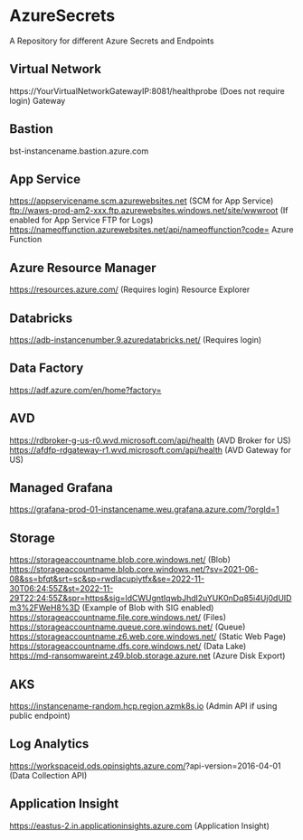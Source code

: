 # AzureSecrets
A Repository for different Azure Secrets and Endpoints

## Virtual Network

https://YourVirtualNetworkGatewayIP:8081/healthprobe (Does not require login) Gateway 

## Bastion
bst-instancename.bastion.azure.com

## App Service

https://appservicename.scm.azurewebsites.net (SCM for App Service)  
ftp://waws-prod-am2-xxx.ftp.azurewebsites.windows.net/site/wwwroot (If enabled for App Service FTP for Logs)  
https://nameoffunction.azurewebsites.net/api/nameoffunction?code= Azure Function 

## Azure Resource Manager

https://resources.azure.com/ (Requires login) Resource Explorer 

## Databricks

https://adb-instancenumber.9.azuredatabricks.net/ (Requires login)

## Data Factory
https://adf.azure.com/en/home?factory=

## AVD
https://rdbroker-g-us-r0.wvd.microsoft.com/api/health (AVD Broker for US)  
https://afdfp-rdgateway-r1.wvd.microsoft.com/api/health (AVD Gateway for US)

## Managed Grafana

https://grafana-prod-01-instancename.weu.grafana.azure.com/?orgId=1

## Storage
https://storageaccountname.blob.core.windows.net/ (Blob)  
https://storageaccountname.blob.core.windows.net/?sv=2021-06-08&ss=bfqt&srt=sc&sp=rwdlacupiytfx&se=2022-11-30T06:24:55Z&st=2022-11-29T22:24:55Z&spr=https&sig=ldCWUgntIqwbJhdl2uYUK0nDq85i4Uj0dUIDm3%2FWeH8%3D (Example of Blob with SIG enabled)  
https://storageaccountname.file.core.windows.net/ (Files)  
https://storageaccountname.queue.core.windows.net/ (Queue)  
https://storageaccountname.z6.web.core.windows.net/ (Static Web Page)  
https://storageaccountname.dfs.core.windows.net/ (Data Lake)  
https://md-ransomwareint.z49.blob.storage.azure.net (Azure Disk Export)  

## AKS
https://instancename-random.hcp.region.azmk8s.io (Admin API if using public endpoint) 

## Log Analytics
https://workspaceid.ods.opinsights.azure.com/<Resource>?api-version=2016-04-01 (Data Collection API)

## Application Insight
https://eastus-2.in.applicationinsights.azure.com (Application Insight) 
